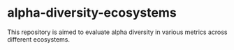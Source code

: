 # alpha-diversity-ecosystems
This repository is aimed to evaluate alpha diversity in various metrics across different ecosystems. 
